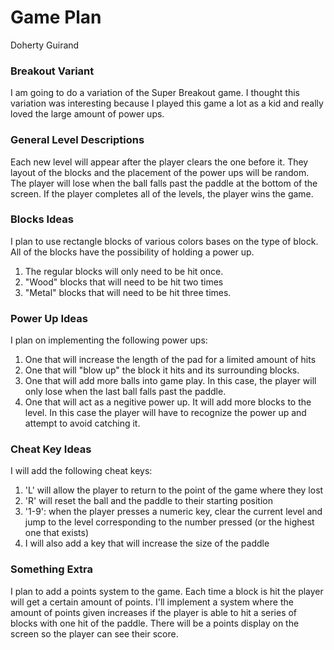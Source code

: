 # Game Plan
Doherty Guirand


### Breakout Variant
I am going to do a variation of the Super Breakout game. I thought this variation was interesting because I played this game a lot as a kid and really loved the large amount of power ups.
### General Level Descriptions
Each new level will appear after the player clears the one before it. They layout of the blocks and the placement of the power ups will be random. 
The player will lose when the ball falls past the paddle at the bottom of the screen. If the player completes all of the levels, the player wins the game. 
### Blocks Ideas
I plan to use rectangle blocks of various colors bases on the type of block. All of the blocks have the possibility of holding a power up. 
1) The regular blocks will only need to be hit once. 
2) "Wood" blocks that will need to be hit two times
3) "Metal" blocks that will need to be hit three times.                                                                                                                                                                        
### Power Up Ideas
I plan on implementing the following power ups: 
1) One that will increase the length of the pad for a limited amount of hits
2) One that will "blow up" the block it hits and its surrounding blocks. 
3) One that will add more balls into game play. In this case, the player will only lose when the last ball falls past the paddle. 
4) One that will act as a negitive power up. It will add more blocks to the level. In this case the player will have to recognize the power up and attempt to avoid catching it. 
### Cheat Key Ideas
I will add the following cheat keys:
1) 'L' will allow the player to return to the point of the game where they lost
2) 'R' will reset the ball and the paddle to their starting position
3) '1-9': when the player presses a numeric key, clear the current level and jump to the level corresponding to the number pressed (or the highest one that exists)
4) I will also add a key that will increase the size of the paddle
 
### Something Extra
I plan to add a points system to the game. Each time a block is hit the player will get a certain amount of points. I'll implement a system where the amount of points given increases if the player is able to hit a series of blocks with one hit of the paddle. There will be a points display on the screen so the player can see their score. 